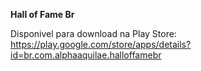**Hall of Fame Br**

Disponivel para download na Play Store: https://play.google.com/store/apps/details?id=br.com.alphaaquilae.halloffamebr
